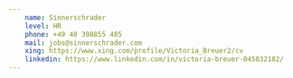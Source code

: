 ```yaml
---
    name: Sinnerschrader
    level: HR
    phone: +49 40 398855 485
    mail: jobs@sinnerschrader.com
    xing: https://www.xing.com/profile/Victoria_Breuer2/cv
    linkedin: https://www.linkedin.com/in/victoria-breuer-045832182/
---
```

